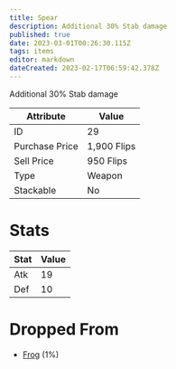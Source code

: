 ```yaml
---
title: Spear
description: Additional 30% Stab damage
published: true
date: 2023-03-01T00:26:30.115Z
tags: items
editor: markdown
dateCreated: 2023-02-17T06:59:42.378Z
---
```


Additional 30% Stab damage

|Attribute|Value|
|-|-|
|ID|29|
|Purchase Price|1,900 Flips|
|Sell Price|950 Flips|
|Type|Weapon|
|Stackable|No|

# Stats
|Stat|Value|
|-|-|
|Atk|19|
|Def|10|

# Dropped From
 * [Frog](/monsters/frog) (1%)
